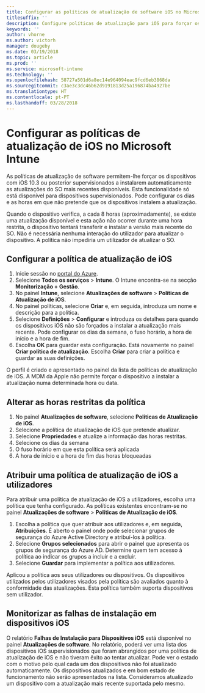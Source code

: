 ```yaml
---
title: Configurar as políticas de atualização de software iOS no Microsoft Intune
titlesuffix: ''
description: Configure políticas de atualização para iOS para forçar os dispositivos iOS supervisionados a instalarem automaticamente as atualizações de software disponíveis mais recentes.
keywords: ''
author: vhorne
ms.author: victorh
manager: dougeby
ms.date: 03/19/2018
ms.topic: article
ms.prod: ''
ms.service: microsoft-intune
ms.technology: ''
ms.openlocfilehash: 58727a501d6a8ec14e964094eac9fcd6eb3868da
ms.sourcegitcommit: c3ae3c3dc46b62d9191813d25a196874ba4927be
ms.translationtype: HT
ms.contentlocale: pt-PT
ms.lasthandoff: 03/28/2018
---
```

# <a name="configure-ios-update-policies-in-microsoft-intune"></a>Configurar as políticas de atualização de iOS no Microsoft Intune

As políticas de atualização de software permitem-lhe forçar os dispositivos com iOS 10.3 ou posterior supervisionados a instalarem automaticamente as atualizações do SO mais recentes disponíveis. Esta funcionalidade só está disponível para dispositivos supervisionados. Pode configurar os dias e as horas em que não pretende que os dispositivos instalem a atualização. 

Quando o dispositivo verifica, a cada 8 horas (aproximadamente), se existe uma atualização disponível e esta ação não ocorrer durante uma hora restrita, o dispositivo tentará transferir e instalar a versão mais recente do SO. Não é necessária nenhuma interação do utilizador para atualizar o dispositivo. A política não impediria um utilizador de atualizar o SO.

## <a name="configure-the-ios-update-policy"></a>Configurar a política de atualização de iOS
1. Inicie sessão no [portal do Azure](https://portal.azure.com).
2. Selecione **Todos os serviços** > **Intune**. O Intune encontra-se na secção **Monitorização + Gestão**.
3. No painel **Intune**, selecione **Atualizações de software** > **Políticas de Atualização de iOS**.
4. No painel políticas, selecione **Criar** e, em seguida, introduza um nome e descrição para a política.
5. Selecione **Definições** > **Configurar** e introduza os detalhes para quando os dispositivos iOS não são forçados a instalar a atualização mais recente. Pode configurar os dias da semana, o fuso horário, a hora de início e a hora de fim.
6. Escolha **OK** para guardar esta configuração. Está novamente no painel **Criar política de atualização**. Escolha **Criar** para criar a política e guardar as suas definições.

O perfil é criado e apresentado no painel da lista de políticas de atualização de iOS. A MDM da Apple não permite forçar o dispositivo a instalar a atualização numa determinada hora ou data. 

## <a name="change-the-restricted-times-for-the-policy"></a>Alterar as horas restritas da política

1.  No painel **Atualizações de software**, selecione **Políticas de Atualização de iOS**.
2.  Selecione a política de atualização de iOS que pretende atualizar.
3.  Selecione **Propriedades** e atualize a informação das horas restritas.
4.  Selecione os dias da semana
5.  O fuso horário em que esta política será aplicada
6.  A hora de início e a hora de fim das horas bloqueadas

## <a name="assign-an-ios-update-policy-to-users"></a>Atribuir uma política de atualização de iOS a utilizadores

Para atribuir uma política de atualização de iOS a utilizadores, escolha uma política que tenha configurado. As políticas existentes encontram-se no painel **Atualizações de software** > **Políticas de Atualização de iOS**.

1. Escolha a política que quer atribuir aos utilizadores e, em seguida, **Atribuições**. É aberto o painel onde pode selecionar grupos de segurança do Azure Active Directory e atribuí-los à política.
2. Selecione **Grupos selecionados** para abrir o painel que apresenta os grupos de segurança do Azure AD. Determine quem tem acesso à política ao indicar os grupos a incluir e a excluir.
3. Selecione **Guardar** para implementar a política aos utilizadores.

Aplicou a política aos seus utilizadores ou dispositivos. Os dispositivos utilizados pelos utilizadores visados pela política são avaliados quanto à conformidade das atualizações. Esta política também suporta dispositivos sem utilizador.

## <a name="monitor-ios-device-installation-failures"></a>Monitorizar as falhas de instalação em dispositivos iOS
<!-- 1352223 -->
O relatório **Falhas de Instalação para Dispositivos iOS** está disponível no painel **Atualizações de software**. No relatório, poderá ver uma lista dos dispositivos iOS supervisionados que foram abrangidos por uma política de atualização de iOS e não tiveram êxito ao tentar atualizar. Pode ver o estado com o motivo pelo qual cada um dos dispositivos não foi atualizado automaticamente. Os dispositivos atualizados e em bom estado de funcionamento não serão apresentados na lista. Consideramos atualizado um dispositivo com a atualização mais recente suportada pelo mesmo.

